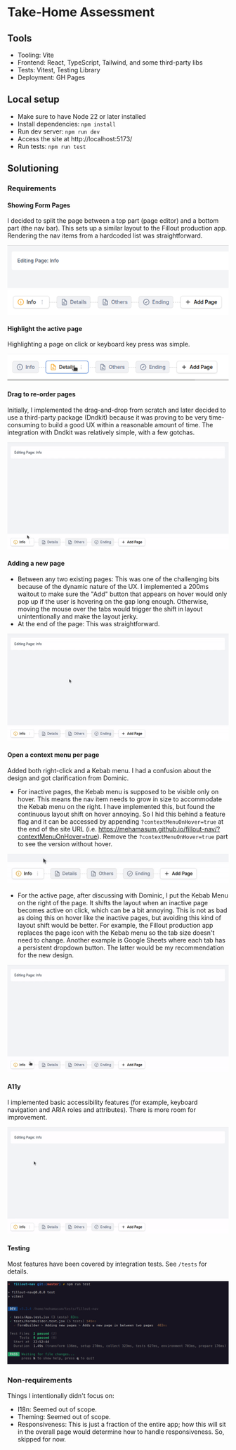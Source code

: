 # Take-Home Assessment

## Tools
- Tooling: Vite
- Frontend: React, TypeScript, Tailwind, and some third-party libs
- Tests: Vitest, Testing Library
- Deployment: GH Pages

## Local setup
- Make sure to have Node 22 or later installed
- Install dependencies: `npm install`
- Run dev server: `npm run dev`
- Access the site at http://localhost:5173/
- Run tests: `npm run test`

## Solutioning

### Requirements
#### Showing Form Pages
I decided to split the page between a top part (page editor) and a bottom part (the nav bar). This sets up a similar layout to the Fillout production app. Rendering the nav items from a hardcoded list was straightforward.

![Page Editor](./docs/images/0.png)
![Nav Bar](./docs/images/1.png)


#### Highlight the active page
Highlighting a page on click or keyboard key press was simple.

![Activate](./docs/images/2.png)


#### Drag to re-order pages
Initially, I implemented the drag-and-drop from scratch and later decided to use a third-party package (Dndkit) because it was proving to be very time-consuming to build a good UX within a reasonable amount of time. The integration with Dndkit was relatively simple, with a few gotchas.

![Dragging page](./docs/images/drag.gif)


#### Adding a new page
- Between any two existing pages: This was one of the challenging bits because of the dynamic nature of the UX. I implemented a 200ms waitout to make sure the "Add" button that appears on hover would only pop up if the user is hovering on the gap long enough. Otherwise, moving the mouse over the tabs would trigger the shift in layout unintentionally and make the layout jerky. 
- At the end of the page: This was straightforward.

![Dragging page](./docs/images/add.gif)

#### Open a context menu per page
Added both right-click and a Kebab menu. I had a confusion about the design and got clarification from Dominic.
  - For inactive pages, the Kebab menu is supposed to be visible only on hover. This means the nav item needs to grow in size to accommodate the Kebab menu on the right. I have implemented this, but found the continuous layout shift on hover annoying. So I hid this behind a feature flag and it can be accessed by appending `?contextMenuOnHover=true` at the end of the site URL (i.e. https://mehamasum.github.io/fillout-nav/?contextMenuOnHover=true). Remove the `?contextMenuOnHover=true` part to see the version without hover.

![Layout shift on hover](./docs/images/shift.gif)

  
  - For the active page, after discussing with Dominic, I put the Kebab Menu on the right of the page. It shifts the layout when an inactive page becomes active on click, which can be a bit annoying. This is not as bad as doing this on hover like the inactive pages, but avoiding this kind of layout shift would be better. For example, the Fillout production app replaces the page icon with the Kebab menu so the tab size doesn't need to change. Another example is Google Sheets where each tab has a persistent dropdown button. The latter would be my recommendation for the new design.

![Context menu](./docs/images/context.gif)


#### A11y

I implemented basic accessibility features (for example, keyboard navigation and ARIA roles and attributes). There is more room for improvement.

![A11y](./docs/images/a11y.gif)

#### Testing

Most features have been covered by integration tests.
See `/tests` for details.

![Tests](./docs/images/7.png)

### Non-requirements
Things I intentionally didn't focus on:
- I18n: Seemed out of scope.
- Theming: Seemed out of scope.
- Responsiveness: This is just a fraction of the entire app; how this will sit in the overall page would determine how to handle responsiveness. So, skipped for now.
